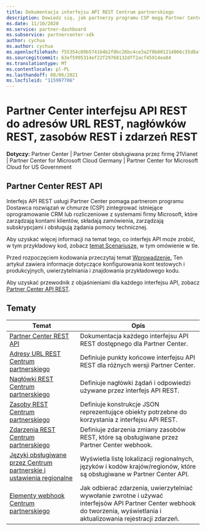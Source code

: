 ```yaml
---
title: Dokumentacja interfejsu API REST Centrum partnerskiego
description: Dowiedz się, jak partnerzy programu CSP mogą Partner Center interfejsów API REST w celu zintegrowania oprogramowania CRM i rozliczeń z systemami firmy Microsoft w celu lepszego zarządzania kontami klientów.
ms.date: 11/10/2020
ms.service: partner-dashboard
ms.subservice: partnercenter-sdk
author: cychua
ms.author: cychua
ms.openlocfilehash: f55354c09b5741b4b2f8bc26bc4ce3a2f0b801214066c35d8af2ea330b89171c
ms.sourcegitcommit: 63ef5995314ef22f29768132dff2acf45914ea84
ms.translationtype: MT
ms.contentlocale: pl-PL
ms.lasthandoff: 08/06/2021
ms.locfileid: "115997706"
---
```

# <a name="partner-center-rest-api-reference-to-rest-urls-rest-headers-rest-resources-and-rest-events"></a>Partner Center interfejsu API REST do adresów URL REST, nagłówków REST, zasobów REST i zdarzeń REST

**Dotyczy:** Partner Center | Partner Center obsługiwana przez firmę 21Vianet | Partner Center for Microsoft Cloud Germany | Partner Center for Microsoft Cloud for US Government

## <a name="partner-center-rest-api"></a>Partner Center REST API

Interfejs API REST usługi Partner Center pomaga partnerom programu Dostawca rozwiązań w chmurze (CSP) zintegrować istniejące oprogramowanie CRM lub rozliczeniowe z systemami firmy Microsoft, które zarządzają kontami klientów, składają zamówienia, zarządzają subskrypcjami i obsługują żądania pomocy technicznej.

Aby uzyskać więcej informacji na temat tego, co interfejs API może zrobić, w tym przykładowy kod, zobacz [temat Scenariusze,](scenarios.md) w tym omówienie w tle.

Przed rozpoczęciem kodowania przeczytaj temat [Wprowadzenie.](get-started.md) Ten artykuł zawiera informacje dotyczące konfigurowania kont testowych i produkcyjnych, uwierzytelniania i znajdowania przykładowego kodu.

Aby uzyskać przewodnik z objaśnieniami dla każdego interfejsu API, zobacz [Partner Center API REST](/rest/api/partner-center-rest/).

## <a name="topics"></a>Tematy

| Temat | Opis |
| ----- | ----------- |
| [Partner Center REST API](/rest/api/partner-center-rest/) | Dokumentacja każdego interfejsu API REST dostępnego dla Partner Center. |
| [Adresy URL REST Centrum partnerskiego](partner-center-rest-urls.md) | Definiuje punkty końcowe interfejsu API REST dla różnych wersji Partner Center. |
| [Nagłówki REST Centrum partnerskiego](headers.md) | Definiuje nagłówki żądań i odpowiedzi używane przez interfejs API REST. |
| [Zasoby REST Centrum partnerskiego](partner-center-rest-resources.md) | Definiuje konstrukcje JSON reprezentujące obiekty potrzebne do korzystania z interfejsu API REST. |
| [Zdarzenia REST Centrum partnerskiego](partner-center-webhook-events.md) | Definiuje zdarzenia zmiany zasobów REST, które są obsługiwane przez Partner Center webhook. |
| [Języki obsługiwane przez Centrum partnerskie i ustawienia regionalne](partner-center-supported-languages-and-locales.md) | Wyświetla listę lokalizacji regionalnych, języków i kodów krajów/regionów, które są obsługiwane w Partner Center API. |
| [Elementy webhook Centrum partnerskiego](partner-center-webhooks.md) | Jak odbierać zdarzenia, uwierzytelniać wywołanie zwrotne i używać interfejsów API Partner Center webhook do tworzenia, wyświetlania i aktualizowania rejestracji zdarzeń. |
